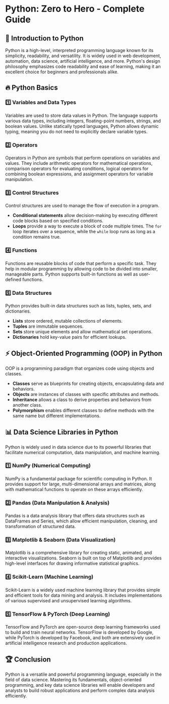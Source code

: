 # Python: Zero to Hero - Complete Guide

## 📌 Introduction to Python
Python is a high-level, interpreted programming language known for its simplicity, readability, and versatility. It is widely used in web development, automation, data science, artificial intelligence, and more. Python's design philosophy emphasizes code readability and ease of learning, making it an excellent choice for beginners and professionals alike.

## 🔥 Python Basics
### 1️⃣ Variables and Data Types
Variables are used to store data values in Python. The language supports various data types, including integers, floating-point numbers, strings, and boolean values. Unlike statically typed languages, Python allows dynamic typing, meaning you do not need to explicitly declare variable types.

### 2️⃣ Operators
Operators in Python are symbols that perform operations on variables and values. They include arithmetic operators for mathematical operations, comparison operators for evaluating conditions, logical operators for combining boolean expressions, and assignment operators for variable manipulation.

### 3️⃣ Control Structures
Control structures are used to manage the flow of execution in a program. 
- **Conditional statements** allow decision-making by executing different code blocks based on specified conditions.
- **Loops** provide a way to execute a block of code multiple times. The `for` loop iterates over a sequence, while the `while` loop runs as long as a condition remains true.

### 4️⃣ Functions
Functions are reusable blocks of code that perform a specific task. They help in modular programming by allowing code to be divided into smaller, manageable parts. Python supports built-in functions as well as user-defined functions.

### 5️⃣ Data Structures
Python provides built-in data structures such as lists, tuples, sets, and dictionaries. 
- **Lists** store ordered, mutable collections of elements.
- **Tuples** are immutable sequences.
- **Sets** store unique elements and allow mathematical set operations.
- **Dictionaries** hold key-value pairs for efficient lookups.

## ⚡ Object-Oriented Programming (OOP) in Python
OOP is a programming paradigm that organizes code using objects and classes. 
- **Classes** serve as blueprints for creating objects, encapsulating data and behaviors.
- **Objects** are instances of classes with specific attributes and methods.
- **Inheritance** allows a class to derive properties and behaviors from another class.
- **Polymorphism** enables different classes to define methods with the same name but different implementations.

## 📊 Data Science Libraries in Python
Python is widely used in data science due to its powerful libraries that facilitate numerical computation, data manipulation, and machine learning.

### **1️⃣ NumPy (Numerical Computing)**
NumPy is a fundamental package for scientific computing in Python. It provides support for large, multi-dimensional arrays and matrices, along with mathematical functions to operate on these arrays efficiently.

### **2️⃣ Pandas (Data Manipulation & Analysis)**
Pandas is a data analysis library that offers data structures such as DataFrames and Series, which allow efficient manipulation, cleaning, and transformation of structured data.

### **3️⃣ Matplotlib & Seaborn (Data Visualization)**
Matplotlib is a comprehensive library for creating static, animated, and interactive visualizations. Seaborn is built on top of Matplotlib and provides high-level interfaces for drawing informative statistical graphics.

### **4️⃣ Scikit-Learn (Machine Learning)**
Scikit-Learn is a widely used machine learning library that provides simple and efficient tools for data mining and analysis. It includes implementations of various supervised and unsupervised learning algorithms.

### **5️⃣ TensorFlow & PyTorch (Deep Learning)**
TensorFlow and PyTorch are open-source deep learning frameworks used to build and train neural networks. TensorFlow is developed by Google, while PyTorch is developed by Facebook, and both are extensively used in artificial intelligence research and production applications.

## 🏆 Conclusion
Python is a versatile and powerful programming language, especially in the field of data science. Mastering its fundamentals, object-oriented programming, and key data science libraries will enable developers and analysts to build robust applications and perform complex data analysis efficiently.
